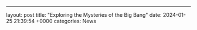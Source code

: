 ---
layout: post
title: "Exploring the Mysteries of the Big Bang"
date:   2024-01-25 21:39:54 +0000
categories: News
